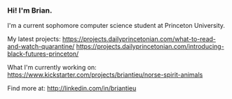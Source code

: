 ### Hi! I'm Brian.

<!--
**briantieu/briantieu** is a ✨ _special_ ✨ repository because its `README.md` (this file) appears on your GitHub profile.

Here are some ideas to get you started:

- 🔭 I’m currently working on ...
- 🌱 I’m currently learning ...
- 👯 I’m looking to collaborate on ...
- 🤔 I’m looking for help with ...
- 💬 Ask me about ...
- 📫 How to reach me: ...
- 😄 Pronouns: ...
- ⚡ Fun fact: ...
-->
I'm a current sophomore computer science student at Princeton University.

My latest projects: https://projects.dailyprincetonian.com/what-to-read-and-watch-quarantine/
                    https://projects.dailyprincetonian.com/introducing-black-futures-princeton/

What I'm currently working on: https://www.kickstarter.com/projects/briantieu/norse-spirit-animals

Find more at: http://linkedin.com/in/briantieu
